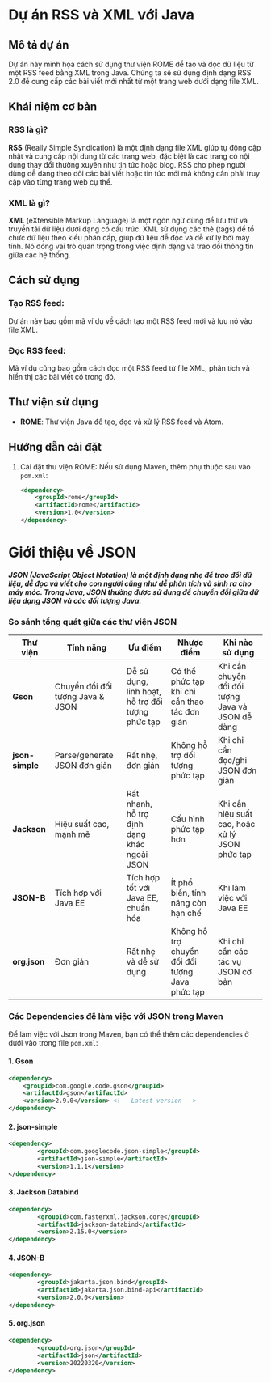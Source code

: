 # Dự án RSS và XML với Java

## Mô tả dự án
Dự án này minh họa cách sử dụng thư viện ROME để tạo và đọc dữ liệu từ một RSS feed bằng XML trong Java. Chúng ta sẽ sử dụng định dạng RSS 2.0 để cung cấp các bài viết mới nhất từ một trang web dưới dạng file XML.

## Khái niệm cơ bản

### RSS là gì?
**RSS** (Really Simple Syndication) là một định dạng file XML giúp tự động cập nhật và cung cấp nội dung từ các trang web, đặc biệt là các trang có nội dung thay đổi thường xuyên như tin tức hoặc blog. RSS cho phép người dùng dễ dàng theo dõi các bài viết hoặc tin tức mới mà không cần phải truy cập vào từng trang web cụ thể.

### XML là gì?
**XML** (eXtensible Markup Language) là một ngôn ngữ dùng để lưu trữ và truyền tải dữ liệu dưới dạng có cấu trúc. XML sử dụng các thẻ (tags) để tổ chức dữ liệu theo kiểu phân cấp, giúp dữ liệu dễ đọc và dễ xử lý bởi máy tính. Nó đóng vai trò quan trọng trong việc định dạng và trao đổi thông tin giữa các hệ thống.

## Cách sử dụng
### Tạo RSS feed:
Dự án này bao gồm mã ví dụ về cách tạo một RSS feed mới và lưu nó vào file XML.

### Đọc RSS feed:
Mã ví dụ cũng bao gồm cách đọc một RSS feed từ file XML, phân tích và hiển thị các bài viết có trong đó.

## Thư viện sử dụng
- **ROME**: Thư viện Java để tạo, đọc và xử lý RSS feed và Atom.

## Hướng dẫn cài đặt
1. Cài đặt thư viện ROME:
    Nếu sử dụng Maven, thêm phụ thuộc sau vào `pom.xml`:
    ```xml
    <dependency>
        <groupId>rome</groupId>
        <artifactId>rome</artifactId>
        <version>1.0</version>
    </dependency>
    ```


# Giới thiệu về JSON

***JSON (JavaScript Object Notation) là một định dạng nhẹ để trao đổi dữ liệu, dễ đọc và viết cho con người cũng như dễ phân tích và sinh ra cho máy móc. Trong Java, JSON thường được sử dụng để chuyển đổi giữa dữ liệu dạng JSON và các đối tượng Java.***

### So sánh tổng quát giữa các thư viện JSON

| Thư viện     | Tính năng                | Ưu điểm                                       | Nhược điểm                                 | Khi nào sử dụng |
|--------------|--------------------------|-----------------------------------------------|--------------------------------------------|----------------|
| **Gson**     | Chuyển đổi đối tượng Java & JSON | Dễ sử dụng, linh hoạt, hỗ trợ đối tượng phức tạp | Có thể phức tạp khi chỉ cần thao tác đơn giản | Khi cần chuyển đổi đối tượng Java và JSON dễ dàng |
| **json-simple** | Parse/generate JSON đơn giản  | Rất nhẹ, đơn giản                            | Không hỗ trợ đối tượng phức tạp              | Khi chỉ cần đọc/ghi JSON đơn giản |
| **Jackson**  | Hiệu suất cao, mạnh mẽ      | Rất nhanh, hỗ trợ định dạng khác ngoài JSON   | Cấu hình phức tạp hơn                      | Khi cần hiệu suất cao, hoặc xử lý JSON phức tạp |
| **JSON-B**   | Tích hợp với Java EE        | Tích hợp tốt với Java EE, chuẩn hóa          | Ít phổ biến, tính năng còn hạn chế           | Khi làm việc với Java EE |
| **org.json** | Đơn giản                   | Rất nhẹ và dễ sử dụng                        | Không hỗ trợ chuyển đổi đối tượng Java phức tạp | Khi chỉ cần các tác vụ JSON cơ bản |


### Các Dependencies để làm việc với JSON trong Maven

Để làm việc với Json trong Maven, bạn có thể thêm các dependencies ở dưới vào trong file `pom.xml`:

#### 1. Gson
```xml
<dependency>
    <groupId>com.google.code.gson</groupId>
    <artifactId>gson</artifactId>
    <version>2.9.0</version> <!-- Latest version -->
</dependency>
```
#### 2. json-simple
```xml
<dependency>
        <groupId>com.googlecode.json-simple</groupId>
        <artifactId>json-simple</artifactId>
        <version>1.1.1</version>
</dependency>
```
#### 3. Jackson Databind
```xml
<dependency>
        <groupId>com.fasterxml.jackson.core</groupId>
        <artifactId>jackson-databind</artifactId>
        <version>2.15.0</version>
</dependency>
```
#### 4. JSON-B
```xml
<dependency>
        <groupId>jakarta.json.bind</groupId>
        <artifactId>jakarta.json.bind-api</artifactId>
        <version>2.0.0</version>
</dependency>
```
#### 5. org.json
```xml
<dependency>
        <groupId>org.json</groupId>
        <artifactId>json</artifactId>
        <version>20220320</version>
</dependency>
```
